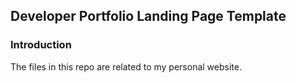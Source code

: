 ## Developer Portfolio Landing Page Template

### Introduction

The files in this repo are related to my personal website.


